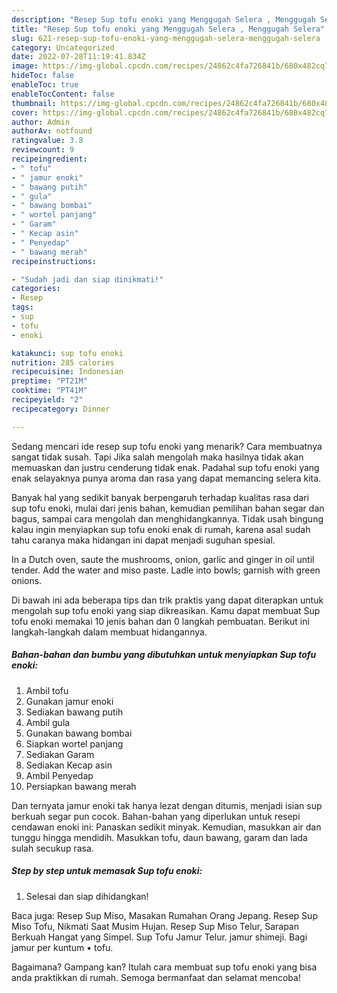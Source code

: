 ```yaml
---
description: "Resep Sup tofu enoki yang Menggugah Selera , Menggugah Selera"
title: "Resep Sup tofu enoki yang Menggugah Selera , Menggugah Selera"
slug: 621-resep-sup-tofu-enoki-yang-menggugah-selera-menggugah-selera
category: Uncategorized
date: 2022-07-28T11:19:41.834Z
image: https://img-global.cpcdn.com/recipes/24862c4fa726841b/680x482cq70/sup-tofu-enoki-foto-resep-utama.jpg
hideToc: false
enableToc: true
enableTocContent: false
thumbnail: https://img-global.cpcdn.com/recipes/24862c4fa726841b/680x482cq70/sup-tofu-enoki-foto-resep-utama.jpg
cover: https://img-global.cpcdn.com/recipes/24862c4fa726841b/680x482cq70/sup-tofu-enoki-foto-resep-utama.jpg
author: Admin
authorAv: notfound
ratingvalue: 3.8
reviewcount: 9
recipeingredient:
- " tofu"
- " jamur enoki"
- " bawang putih"
- " gula"
- " bawang bombai"
- " wortel panjang"
- " Garam"
- " Kecap asin"
- " Penyedap"
- " bawang merah"
recipeinstructions:

- "Sudah jadi dan siap dinikmati!"
categories:
- Resep
tags:
- sup
- tofu
- enoki

katakunci: sup tofu enoki 
nutrition: 285 calories
recipecuisine: Indonesian
preptime: "PT21M"
cooktime: "PT41M"
recipeyield: "2"
recipecategory: Dinner

---
```



Sedang mencari ide resep sup tofu enoki yang menarik? Cara membuatnya sangat tidak susah. Tapi Jika salah mengolah maka hasilnya tidak akan memuaskan dan justru cenderung tidak enak. Padahal sup tofu enoki yang enak selayaknya punya aroma dan rasa yang dapat memancing selera kita.


Banyak hal yang sedikit banyak berpengaruh terhadap kualitas rasa dari sup tofu enoki, mulai dari jenis bahan, kemudian pemilihan bahan segar dan bagus, sampai cara mengolah dan menghidangkannya. Tidak usah bingung kalau ingin menyiapkan sup tofu enoki enak di rumah, karena asal sudah tahu caranya maka hidangan ini dapat menjadi suguhan spesial.

In a Dutch oven, saute the mushrooms, onion, garlic and ginger in oil until tender. Add the water and miso paste. Ladle into bowls; garnish with green onions.


Di bawah ini ada beberapa tips dan trik praktis yang dapat diterapkan untuk mengolah sup tofu enoki yang siap dikreasikan. Kamu dapat membuat Sup tofu enoki memakai 10 jenis bahan dan 0 langkah pembuatan. Berikut ini langkah-langkah dalam membuat hidangannya.

<!--inarticleads1-->

##### Bahan-bahan dan bumbu yang dibutuhkan untuk menyiapkan Sup tofu enoki:

1. Ambil  tofu
1. Gunakan  jamur enoki
1. Sediakan  bawang putih
1. Ambil  gula
1. Gunakan  bawang bombai
1. Siapkan  wortel panjang
1. Sediakan  Garam
1. Sediakan  Kecap asin
1. Ambil  Penyedap
1. Persiapkan  bawang merah


Dan ternyata jamur enoki tak hanya lezat dengan ditumis, menjadi isian sup berkuah segar pun cocok. Bahan-bahan yang diperlukan untuk resepi cendawan enoki ini: Panaskan sedikit minyak. Kemudian, masukkan air dan tunggu hingga mendidih. Masukkan tofu, daun bawang, garam dan lada sulah secukup rasa. 

<!--inarticleads2-->

##### Step by step untuk memasak Sup tofu enoki:


1. Selesai dan siap dihidangkan!

Baca juga: Resep Sup Miso, Masakan Rumahan Orang Jepang. Resep Sup Miso Tofu, Nikmati Saat Musim Hujan. Resep Sup Miso Telur, Sarapan Berkuah Hangat yang Simpel. Sup Tofu Jamur Telur. jamur shimeji. Bagi jamur per kuntum • tofu. 

Bagaimana? Gampang kan? Itulah cara membuat sup tofu enoki yang bisa anda praktikkan di rumah. Semoga bermanfaat dan selamat mencoba!

